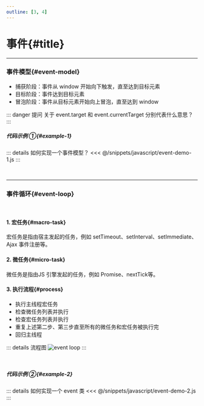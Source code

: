 ```yaml
---
outline: [3, 4]
---
```


# 事件{#title}

----

### 事件模型{#event-model}

+ 捕获阶段：事件从 window 开始向下触发，直至达到目标元素
+ 目标阶段：事件达到目标元素
+ 冒泡阶段：事件从目标元素开始向上冒泡，直至达到 window

::: danger 提问
关于 event.target 和 event.currentTarget 分别代表什么意思？
:::

##### 代码示例 ①{#example-1}

::: details 如何实现一个事件模型？
<<< @/snippets/javascript/event-demo-1.js
:::

<br />

---

### 事件循环{#event-loop}

<br />

#### 1. 宏任务{#macro-task}

宏任务是指由宿主发起的任务，例如 setTimeout、setInterval、setImmediate、Ajax 事件注册等。

#### 2. 微任务{#micro-task}

微任务是指由JS 引擎发起的任务，例如 Promise、nextTick等。

#### 3. 执行流程{#process}

+ 执行主线程宏任务
+ 检查微任务列表并执行
+ 检查宏任务列表并执行
+ 重复上述第二步、第三步直至所有的微任务和宏任务被执行完
+ 回归主线程

::: details 流程图
![event loop](../images/event-loop.PNG)
:::

<br />

##### 代码示例 ②{#example-2}

::: details 如何实现一个 event 类
<<< @/snippets/javascript/event-demo-2.js
:::